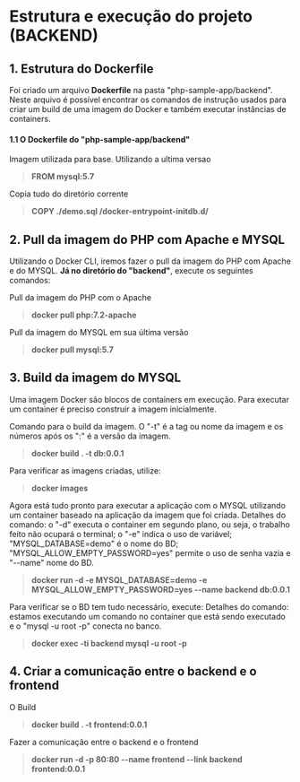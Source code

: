# Estrutura e execução do projeto (BACKEND)

## 1. Estrutura do Dockerfile
Foi criado um arquivo **Dockerfile** na pasta "php-sample-app/backend". Neste arquivo é possível encontrar os comandos de instrução usados para criar um build de uma imagem do Docker e também executar instâncias de containers.

#### 1.1 O Dockerfile do "php-sample-app/backend"

Imagem utilizada para base. Utilizando a ultima versao
> **FROM mysql:5.7**

Copia tudo do diretório corrente
> **COPY ./demo.sql /docker-entrypoint-initdb.d/**

## 2. Pull da imagem do PHP com Apache e MYSQL

Utilizando o Docker CLI, iremos fazer o pull da imagem do PHP com Apache e do MYSQL. **Já no diretório do "backend"**, execute os seguintes comandos:

Pull da imagem do PHP com o Apache

> **docker pull php:7.2-apache**

Pull da imagem do MYSQL em sua última versão

> **docker pull mysql:5.7**

## 3. Build da imagem do MYSQL

Uma imagem Docker são blocos de containers em execução.
Para executar um container é preciso construir a imagem inicialmente.

Comando para o build da imagem. O "-t" é a tag ou nome da imagem e os números após os ":" é a versão da imagem.

> **docker build . -t db:0.0.1**

Para verificar as imagens criadas, utilize:

> **docker images**

Agora está tudo pronto para executar a aplicação com o MYSQL utilizando um container baseado na aplicação da imagem que foi criada. Detalhes do comando: o "-d" executa o container em segundo plano, ou seja, o trabalho feito não ocupará o terminal; o "-e" indica o uso de variável; "MYSQL_DATABASE=demo" é o nome do BD; "MYSQL_ALLOW_EMPTY_PASSWORD=yes" permite o uso de senha vazia e "--name" nome do BD.

> **docker run -d -e MYSQL_DATABASE=demo -e MYSQL_ALLOW_EMPTY_PASSWORD=yes --name backend db:0.0.1**

Para verificar se o BD tem tudo necessário, execute:
Detalhes do comando: estamos executando um comando no container que está sendo executado e o "mysql -u root -p" conecta no banco.

> **docker exec -ti backend mysql -u root -p**

## 4. Criar a comunicação entre o backend e o frontend

O Build

> **docker build . -t frontend:0.0.1**

Fazer a comunicação entre o backend e o frontend

> **docker run -d -p 80:80 --name frontend --link backend frontend:0.0.1**
